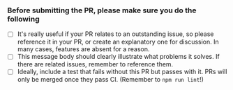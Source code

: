 

### Before submitting the PR, please make sure you do the following
- [ ] It's really useful if your PR relates to an outstanding issue, so please reference it in your PR, or create an explanatory one for discussion. In many cases, features are absent for a reason.
- [ ] This message body should clearly illustrate what problems it solves. If there are related issues, remember to reference them.
- [ ] Ideally, include a test that fails without this PR but passes with it. PRs will only be merged once they pass CI. (Remember to `npm run lint`!)
